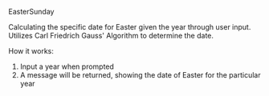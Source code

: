 EasterSunday

Calculating the specific date for Easter given the year through user input. 
Utilizes Carl Friedrich Gauss' Algorithm to determine the date.

How it works:
1. Input a year when prompted
2. A message will be returned, showing the date of Easter for the particular year
